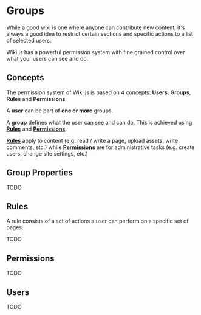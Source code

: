 # Groups

While a good wiki is one where anyone can contribute new content, it's always a good idea to restrict certain sections and specific actions to a list of selected users.

Wiki.js has a powerful permission system with fine grained control over what your users can see and do.

## Concepts

The permission system of Wiki.js is based on 4 concepts: **Users**, **Groups**, **Rules** and **Permissions**.

A **user** can be part of **one or more** groups.

A **group** defines what the user can see and can do. This is achieved using [**Rules**](#rules) and [**Permissions**](#permissions). 

[**Rules**](#rules) apply to content (e.g. read / write a page, upload assets, write comments, etc.) while [**Permissions**](#permissions) are for administrative tasks (e.g. create users, change site settings, etc.)

## Group Properties

TODO

## Rules

A rule consists of a set of actions a user can perform on a specific set of pages.

TODO

## Permissions

TODO

## Users

TODO